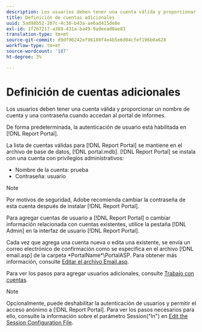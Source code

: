 ```yaml
---
description: Los usuarios deben tener una cuenta válida y proporcionar un nombre de cuenta y una contraseña cuando accedan al portal de informes.
title: Definición de cuentas adicionales
uuid: 5ad98b52-267c-4c36-b43a-ae6ad415de8e
exl-id: 1f267217-a389-431a-ba49-9a9eead0ae83
translation-type: tm+mt
source-git-commit: d9df90242ef96188f4e4b5e6d04cfef196b0a628
workflow-type: tm+mt
source-wordcount: '187'
ht-degree: 3%

---
```


# Definición de cuentas adicionales

Los usuarios deben tener una cuenta válida y proporcionar un nombre de cuenta y una contraseña cuando accedan al portal de informes.

De forma predeterminada, la autenticación de usuario está habilitada en [!DNL Report Portal].

La lista de cuentas válidas para [!DNL Report Portal] se mantiene en el archivo de base de datos, [!DNL portal.mdb]. [!DNL Report Portal] se instala con una cuenta con privilegios administrativos:

* Nombre de la cuenta: prueba
* Contraseña: usuario

>[!NOTE]
>
>Por motivos de seguridad, Adobe recomienda cambiar la contraseña de esta cuenta después de instalar [!DNL Report Portal].

Para agregar cuentas de usuario a [!DNL Report Portal] o cambiar información relacionada con cuentas existentes, utilice la pestaña [!DNL Admin] en la interfaz de usuario [!DNL Report Portal].

Cada vez que agrega una cuenta nueva o edita una existente, se envía un correo electrónico de confirmación como se especifica en el archivo [!DNL email.asp] de la carpeta \*PortalName*\PortalASP. Para obtener más información, consulte [Editar el archivo Email.asp](../../../home/c-rpt-oview/c-install-rpt-port/t-email-file.md#task-d9f4f306d38e435aa7effab3d94f690b).

Para ver los pasos para agregar usuarios adicionales, consulte [Trabajo con cuentas](../../../home/c-rpt-oview/c-admin-rpt/c-work-accts/c-work-accts.md#concept-c933a1940bda4a3489d61d8af315e45d).

>[!NOTE]
>
>Opcionalmente, puede deshabilitar la autenticación de usuarios y permitir el acceso anónimo a [!DNL Report Portal]. Para ver los pasos necesarios para ello, consulte la información sobre el parámetro Session(&quot;In&quot;) en [Edit the Session Configuration File](../../../home/c-rpt-oview/c-install-rpt-port/t-edit-sess-config-file.md#task-cf11c3a780bd4936afd3f64a6b30afc7).

